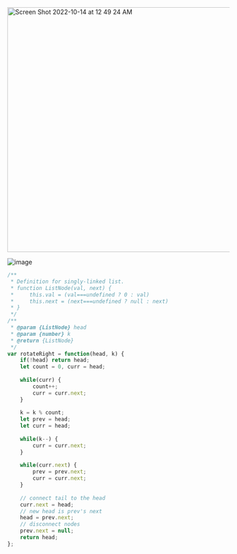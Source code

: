 <img width="555" alt="Screen Shot 2022-10-14 at 12 49 24 AM" src="https://user-images.githubusercontent.com/37787994/195771842-7beb26de-2f0b-4b49-97dc-f661b53a958e.png">

![image](https://user-images.githubusercontent.com/37787994/195771957-1e93676c-cad4-4583-a343-86726a145132.png)

```js
/**
 * Definition for singly-linked list.
 * function ListNode(val, next) {
 *     this.val = (val===undefined ? 0 : val)
 *     this.next = (next===undefined ? null : next)
 * }
 */
/**
 * @param {ListNode} head
 * @param {number} k
 * @return {ListNode}
 */
var rotateRight = function(head, k) {
    if(!head) return head;
    let count = 0, curr = head;
    
    while(curr) {
        count++;
        curr = curr.next;
    }
    
    k = k % count;
    let prev = head;
    let curr = head;
    
    while(k--) {
        curr = curr.next;
    }
    
    while(curr.next) {
        prev = prev.next;
        curr = curr.next;
    }
    
    // connect tail to the head
    curr.next = head;
    // new head is prev's next
    head = prev.next;
    // disconnect nodes
    prev.next = null;
    return head;
};
```
